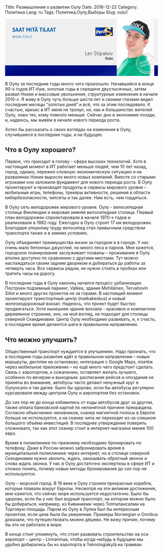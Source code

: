 Title: Размышления о развитии Оулу
Date: 2016-12-22
Category: Политика
Lang: ru
Tags: Политика,Оулу,Выборы 
Slug: oulu1

![](https://raw.githubusercontent.com/lstipakov/blog/master/content/jytkynaattori.jpg)

В Оулу за последние годы много чего произошло. Начавшийся в конце 90-х годов ИТ-бум, золотые годы в середине двухтысячных, затем развал Нокии и массовые увольнения, структурные изменения в начале 2010-х. Я живу в Оулу чуть больше шести лет и своими глазами видел последние месяцы “золотых дней” и всё, что за этим последовало. К счастью, кризис в ИТ меня не тронул, но, как и большинство жителей Оулу, знаю тех, кому повезло меньше. Сейчас дно в экономике позади, и, надеюсь, мы живём в начале нового периода роста.

Хотел бы рассказать о своих взглядах на изменения в Оулу, случившиеся в последние годы, и на будущее.

Что в Оулу хорошего?
--------------------

Первое, что приходит в голову - сфера высоких технологий. Хотя в настоящий момент в ИТ работает меньше людей, чем 10 лет назад, город, однако, пережил сложную экономическую ситуацию и на развалинах Нокии выросло много новых компаний. Вместе со старыми игроками они заложили фундамент для нового периода роста. В Оулу проектируют и производят продукты и сервисы мирового уровня – мобильные игры, телефоны, трекеры активности, решения в области кибербезопасности, чипсеты и так далее. Нам есть, чем гордиться.

В Оулу сеть велодорожек мирового уровня. Оулу - велосипедная столица Финляндии и мировая зимняя велосипедная столица. Первый план велодорожек спроектировали в начале 1970-х годов и реализовали в 1982 году. Ежегодно в Оулу строят 17 км велодорожек. Благодаря упорному труду велосипед стал привычным средством транспорта также и в зимних условиях.

Оулу объединяет преимущества жизни за городом и в городе. У нас очень мало бетонных джунглей, но много леса и парков. Мне кажется, городское планирование заслуживает похвалы – проживание в Оулу вполне доступно по сравнению с другими местами. Тут можно наслаждаться своим задним двориком и добираться до работы за четверть часа. Все сервисы рядом, не нужно стоять в пробках или тратить часы на дорогу.

В последние годы в Оулу наконец начался процесс урбанизации. Построен подземный паркинг, Valkea, здание Mehiläinen, Tervahovin Siilot и много других проектов не за горами. В настоящий момент проектируют транспортный центр (matkakeskus) и новый железнодорожный вокзал. Надеюсь, что проект будет быстро продвигаться. Хотя нынешнее здание вокзала - красивое и компактное деревянное строение, оно, на мой взгляд, не подходит для столицы северной Скандинавии. Центр Оулу необходимо развивать, и, к счасть, в последнее время делаются шаги в правильном направлении.

Что можно улучшить?
-------------------

Общественный транспорт нуждается в улучшениях. Надо признать, что в последние годы развитие идёт в правильном направлении – новые маршруты, дисплеи на остановках, интеграция с Google Maps, платёж через мобильное приложение – но ещё много чего предстоит сделать. Связь с аэропортом, к сожалению, оставляет желать лучшего, особенно по вечерам и выходным: расписания рейсов и опоздания не приняты во внимание, автобусы часто делают ненужный круг в Оулунсало и так далее. Было бы здорово, если бы автобусы регулярно курсировали между центром Оулу и аэропортом без остановок.

До сих пор не до конца избавились от езды автобусов друг за другом, также оплата банковской картой по непонятной причине прекращена. Согласно объяснению чиновников, сканер магнитной полосы в Европе больше не используется, а на сканер чипа не переходят из-за слишком большого объёма инвестиций. В последнее утверждение поверить сложновато, так как этот сканер стоит в интернет-магазине менее 100 евро.

Время в поликлинике по-прежнему необходимо бронировать по телефону. Даже в России можно забронировать время в муниципальной поликлинике через интернет, но в столице северной Скандинавии нужно звонить, ждать, заказывать обратный звонок и снова ждать звонка. У нас в Оулу достаточно экспертизы в сфере ИТ и сложно понять, почему новые методы бронирования до сих пор не используются.

Оулу – морской город. В 19 веке в Оулу строили прекрасные корабли, которые плавали вокруг Европы. Несмотря на эти великие достижения, мне кажется, что сейчас море используется недостаточно. Было бы здорово, если бы у нас был водный транспорт, на котором можно было бы добираться, например, из Кивиниеми через  Топпилансалми на Торговую площадь. Паром из Оулу в Лулеа был бы интересным проектом, если цена была бы умеренная. Примеры Norwegian и Onnibus доказали, что путешествовать можно дёшево. Не вижу причин, почему бы это не работало в море.

В конце стоит упомянуть, что стоит развивать строительство на оси аэропорт – центр – Linnanmaa, чтобы когда-нибудь в будущем мы удобно добирались бы из аэропорта в Teknologiakylä на трамвае.
